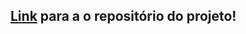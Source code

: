 ## [Link](https://github.com/Lucas-Almeida-SD/Trybe-Projeto_1-Lessons_Learned) para a o repositório do projeto!